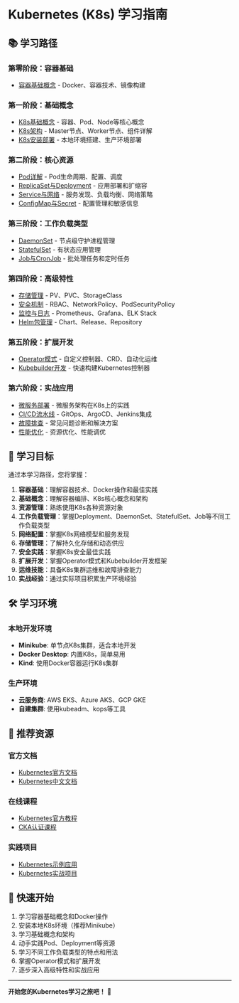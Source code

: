 # Kubernetes (K8s) 学习指南

## 📚 学习路径

### 第零阶段：容器基础
- [容器基础概念](./00-container-fundamentals/README.md) - Docker、容器技术、镜像构建

### 第一阶段：基础概念
- [K8s基础概念](./01-basics/README.md) - 容器、Pod、Node等核心概念
- [K8s架构](./02-architecture/README.md) - Master节点、Worker节点、组件详解
- [K8s安装部署](./03-installation/README.md) - 本地环境搭建、生产环境部署

### 第二阶段：核心资源
- [Pod详解](./04-pod/README.md) - Pod生命周期、配置、调度
- [ReplicaSet与Deployment](./05-deployment/README.md) - 应用部署和扩缩容
- [Service与网络](./06-service/README.md) - 服务发现、负载均衡、网络策略
- [ConfigMap与Secret](./07-config/README.md) - 配置管理和敏感信息

### 第三阶段：工作负载类型
- [DaemonSet](./16-daemonset/README.md) - 节点级守护进程管理
- [StatefulSet](./17-statefulset/README.md) - 有状态应用管理
- [Job与CronJob](./18-job-cronjob/README.md) - 批处理任务和定时任务

### 第四阶段：高级特性
- [存储管理](./08-storage/README.md) - PV、PVC、StorageClass
- [安全机制](./09-security/README.md) - RBAC、NetworkPolicy、PodSecurityPolicy
- [监控与日志](./10-monitoring/README.md) - Prometheus、Grafana、ELK Stack
- [Helm包管理](./11-helm/README.md) - Chart、Release、Repository

### 第五阶段：扩展开发
- [Operator模式](./19-operator/README.md) - 自定义控制器、CRD、自动化运维
- [Kubebuilder开发](./20-kubebuilder/README.md) - 快速构建Kubernetes控制器

### 第六阶段：实战应用
- [微服务部署](./12-microservices/README.md) - 微服务架构在K8s上的实践
- [CI/CD流水线](./13-cicd/README.md) - GitOps、ArgoCD、Jenkins集成
- [故障排查](./14-troubleshooting/README.md) - 常见问题诊断和解决方案
- [性能优化](./15-optimization/README.md) - 资源优化、性能调优

## 🎯 学习目标

通过本学习路径，您将掌握：

1. **容器基础**：理解容器技术、Docker操作和最佳实践
2. **基础概念**：理解容器编排、K8s核心概念和架构
3. **资源管理**：熟练使用K8s各种资源对象
4. **工作负载管理**：掌握Deployment、DaemonSet、StatefulSet、Job等不同工作负载类型
5. **网络配置**：掌握K8s网络模型和服务发现
6. **存储管理**：了解持久化存储和动态供应
7. **安全实践**：掌握K8s安全最佳实践
8. **扩展开发**：掌握Operator模式和Kubebuilder开发框架
9. **运维技能**：具备K8s集群运维和故障排查能力
10. **实战经验**：通过实际项目积累生产环境经验

## 🛠️ 学习环境

### 本地开发环境
- **Minikube**: 单节点K8s集群，适合本地开发
- **Docker Desktop**: 内置K8s，简单易用
- **Kind**: 使用Docker容器运行K8s集群

### 生产环境
- **云服务商**: AWS EKS、Azure AKS、GCP GKE
- **自建集群**: 使用kubeadm、kops等工具

## 📖 推荐资源

### 官方文档
- [Kubernetes官方文档](https://kubernetes.io/docs/)
- [Kubernetes中文文档](https://kubernetes.io/zh/docs/)

### 在线课程
- [Kubernetes官方教程](https://kubernetes.io/docs/tutorials/)
- [CKA认证课程](https://www.cncf.io/certification/cka/)

### 实践项目
- [Kubernetes示例应用](https://github.com/kubernetes/examples)
- [Kubernetes实战项目](./projects/)

## 🚀 快速开始

1. 学习容器基础概念和Docker操作
2. 安装本地K8s环境（推荐Minikube）
3. 学习基础概念和架构
4. 动手实践Pod、Deployment等资源
5. 学习不同工作负载类型的特点和用法
6. 掌握Operator模式和扩展开发
7. 逐步深入高级特性和实战应用

---

**开始您的Kubernetes学习之旅吧！** 🎉 
